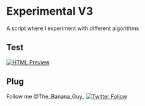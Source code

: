 # Experimental V3
A script where I experiment with different algorithms

## Test
[![HTML Preview](https://img.shields.io/badge/Click%20to%20Preview-%20-blue.svg)](https://kakol20.github.io/Experimental/)

## Plug
Follow me @The_Banana_Guy_
[![Twitter Follow](https://img.shields.io/twitter/follow/espadrine.svg?style=social&label=Follow)](https://twitter.com/the_banana_guy_)